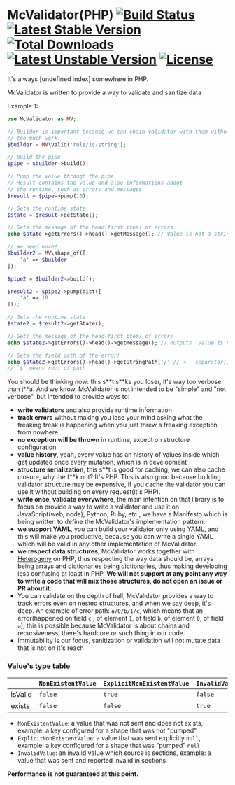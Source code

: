# McValidator(PHP) [![Build Status](https://img.shields.io/travis/mcvalidator/mcvalidator-php.svg)](https://travis-ci.org/mcvalidator/mcvalidator-php) [![Latest Stable Version](https://img.shields.io/packagist/v/mcvalidator/mcvalidator-php.svg)](https://packagist.org/packages/mcvalidator/mcvalidator-php) [![Total Downloads](https://img.shields.io/packagist/dt/mcvalidator/mcvalidator-php.svg)](https://packagist.org/packages/mcvalidator/mcvalidator-php) [![Latest Unstable Version](https://img.shields.io/packagist/vpre/mcvalidator/mcvalidator-php.svg)](https://packagist.org/packages/mcvalidator/mcvalidator-php) [![License](https://img.shields.io/github/license/mcvalidator/mcvalidator-php.svg)](https://github.com/mcvalidator/mcvalidator-php/blob/master/LICENSE)

It's always [undefined index] somewhere in PHP.

McValidator is written to provide a way to validate and sanitize data

Example 1:
```php
use McValidator as MV;

// Builder is important because we can chain validator with them without
// too much work.
$builder = MV\valid('rule/is-string');

// Build the pipe
$pipe = $builder->build();

// Pump the value through the pipe
// Result contains the value and also informations about
// the runtime, such as errors and messages
$result = $pipe->pump(10);

// Gets the runtime state
$state = $result->getState();

// Gets the message of the head(first item) of errors
echo $state->getErrors()->head()->getMessage(); // Value is not a string

// We need more!
$builder2 = MV\shape_of([
    'a' => $builder
]);

$pipe2 = $builder2->build();

$result2 = $pipe2->pump(dict([
    'a' => 10
]));

// Gets the runtime state
$state2 = $result2->getState();

// Gets the message of the head(first item) of errors
echo $state2->getErrors()->head()->getMessage(); // outputs `Value is not a string`

// Gets the field path of the error!
echo $state2->getErrors()->head()->getStringPath('/' // <-- separator); // outputs `$/a`
// `$` means root of path 
```

You should be thinking now: this s\*\*t s\*\*ks you loser, it's way too verbose than j**a.
And we know, McValidator is not intended to be "simple" and "not verbose", but intended to provide ways to:
- **write validators** and also provide runtime information
- **track errors** without making you lose your mind asking what the freaking freak is happening when
you just threw a freaking exception from nowhere
- **no exception will be thrown** in runtime, except on structure configuration
- **value history**, yeah, every value has an history of values inside which get updated once every mutation, which is
in development
- **structure serialization**, this s\*\*t is good for caching, we can also cache closure, why the f\*\*k not? It's PHP.
This is also good because building validator structure may be expensive, if you cache the validator you can use
it without building on every request(it's PHP).
- **write once, validate everywhere**, the main intention on that library is to focus on provide a way to
write a validator and use it on JavaScript(web, node), Python, Ruby, etc., we have a Manifesto which is being
written to define the McValidator's implementation pattern.
- **we support YAML**, you can build your validator only using YAML, and this will make you productive,
because you can write a single YAML which will be valid in any other implementation of McValidator.
- **we respect data structures**, McValidator works together with [Heterogeny](https://github.com/heterogeny/heterogeny-php)
on PHP, thus respecting the way data should be, arrays being arrays and dictionaries being dictionaries, thus making
developing less confusing at least in PHP. **We will not support at any point any way to write a code that
will mix those structures, do not open an issue or PR about it**.
- You can validate on the depth of hell, McValidator provides a way to track errors even on nested structures, and when
we say deep, it's deep. An example of error path: 
`a/0/b/1/c`, which means that an error(happened on field `c` , of element `1`, of field `b`, of element `0`, of field `a`),
this is possible because McValidator is about chains and recursiveness, there's hardcore or such thing in our code.
- Immutability is our focus, sanitization or validation will not mutate data that is not on it's reach

### Value's type table

|         | `NonExistentValue` | `ExplicitNonExistentValue` | `InvalidValue` |
| ---     | ---                | ---                        | ---            |
| isValid | `false`            | `true`                     | `false`        | 
| exists  | `false`            | `false`                    | `true`         |


- `NonExistentValue`: a value that was not sent and does not exists, example: a key configured for a shape that was not "pumped"
- `ExplicitNonExistentValue`: a value that was sent explicitly `null`, example: a key configured for a shape that was "pumped" `null`
- `InvalidValue`: an invalid value which source is sections, example: a value that was sent and reported invalid in sections

__Performance is not guaranteed at this point.__
